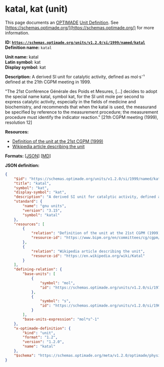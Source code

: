# katal, kat (unit)
This page documents an [OPTIMADE](https://www.optimade.org/) [Unit Definition](https://schemas.optimade.org/#definitions). See [https://schemas.optimade.org/](https://schemas.optimade.org/) for more information.

**ID: [`https://schemas.optimade.org/units/v1.2.0/si/1999/named/katal`](https://schemas.optimade.org/units/v1.2.0/si/1999/named/katal)**  
**Definition name:** `katal`

**Unit name:** katal  
**Latin symbol:** kat  
**Display symbol:** kat  
  
**Description:** A derived SI unit for catalytic activity, defined as mol·s⁻¹ defined at the 21th CGPM meeting in 1999.

"The 21st Conférence Générale des Poids et Mesures, [...] decides to adopt the special name katal, symbol kat, for the SI unit mole per second to express catalytic activity, especially in the fields of medicine and biochemistry, and recommends that when the katal is used, the measurand be specified by reference to the measurement procedure; the measurement procedure must identify the indicator reaction." [21th CGPM meeting (1999), resolution 12]

**Resources:**

- [Definition of the unit at the 21st CGPM (1999)](https://www.bipm.org/en/committees/cg/cgpm/21-1999/resolution-12)
- [Wikipedia article describing the unit](https://en.wikipedia.org/wiki/Katal)


**Formats:** [[JSON](katal.json)] [[MD](katal.md)]

**JSON definition:**

``` json
{
    "$id": "https://schemas.optimade.org/units/v1.2.0/si/1999/named/katal",
    "title": "katal",
    "symbol": "kat",
    "display-symbol": "kat",
    "description": "A derived SI unit for catalytic activity, defined as mol\u00b7s\u207b\u00b9 defined at the 21th CGPM meeting in 1999.\n\n\"The 21st Conf\u00e9rence G\u00e9n\u00e9rale des Poids et Mesures, [...] decides to adopt the special name katal, symbol kat, for the SI unit mole per second to express catalytic activity, especially in the fields of medicine and biochemistry, and recommends that when the katal is used, the measurand be specified by reference to the measurement procedure; the measurement procedure must identify the indicator reaction.\" [21th CGPM meeting (1999), resolution 12]",
    "standard": {
        "name": "gnu units",
        "version": "3.15",
        "symbol": "katal"
    },
    "resources": [
        {
            "relation": "Definition of the unit at the 21st CGPM (1999)",
            "resource-id": "https://www.bipm.org/en/committees/cg/cgpm/21-1999/resolution-12"
        },
        {
            "relation": "Wikipedia article describing the unit",
            "resource-id": "https://en.wikipedia.org/wiki/Katal"
        }
    ],
    "defining-relation": {
        "base-units": [
            {
                "symbol": "mol",
                "id": "https://schemas.optimade.org/units/v1.2.0/si/1971/base/mole"
            },
            {
                "symbol": "s",
                "id": "https://schemas.optimade.org/units/v1.2.0/si/1967/base/second"
            }
        ],
        "base-units-expression": "mol*s^-1"
    },
    "x-optimade-definition": {
        "kind": "unit",
        "format": "1.2",
        "version": "1.2.0",
        "name": "katal"
    },
    "$schema": "https://schemas.optimade.org/meta/v1.2.0/optimade/physical_unit_definition.md"
}
```